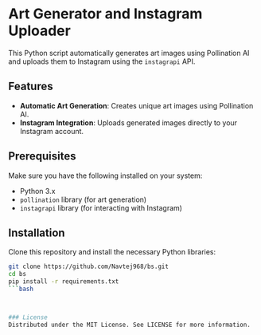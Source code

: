 # Art Generator and Instagram Uploader

This Python script automatically generates art images using Pollination AI and uploads them to Instagram using the `instagrapi` API.

## Features

- **Automatic Art Generation**: Creates unique art images using Pollination AI.
- **Instagram Integration**: Uploads generated images directly to your Instagram account.

## Prerequisites

Make sure you have the following installed on your system:

- Python 3.x
- `pollination` library (for art generation)
- `instagrapi` library (for interacting with Instagram)

## Installation

Clone this repository and install the necessary Python libraries:

```bash
git clone https://github.com/Navtej968/bs.git
cd bs
pip install -r requirements.txt
```bash



### License
Distributed under the MIT License. See LICENSE for more information.







